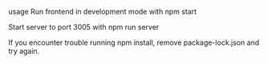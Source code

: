 usage
Run frontend in development mode with npm start

Start server to port 3005 with npm run server

If you encounter trouble running npm install, remove package-lock.json and try again.
